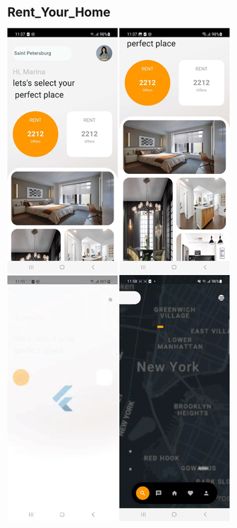 # Rent_Your_Home

<p float="left">
    <img src="./images/screenshot_1.jpg" alt="Scavenger hunt location selection" width="250">
	<img src="./images/screenshot_2.jpg" alt="Scavenger hunt view" width="250">
	<img src="./images/demo.gif" alt="Results view" width="250">
	<img src="./images/map.gif" alt="Results view" width="250">
</p>

